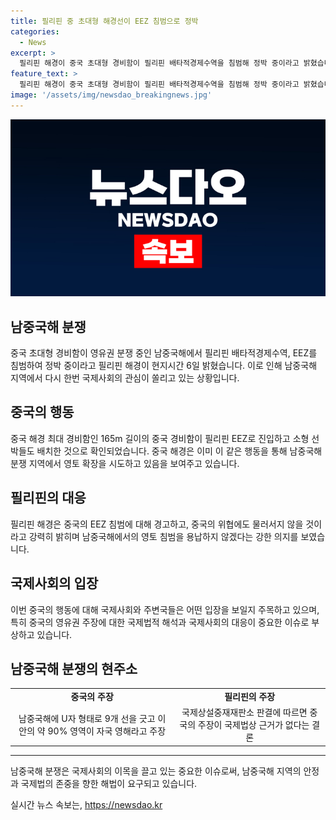 ```yaml
---
title: 필리핀 중 초대형 해경선이 EEZ 침범으로 정박
categories:
  - News
excerpt: >
  필리핀 해경이 중국 초대형 경비함이 필리핀 배타적경제수역을 침범해 정박 중이라고 밝혔습니다. 중국의 165m 길이 괴물이 불리는 최대 해경 선박은 필리핀 EEZ에서 발견되었으며, 중국의 이러한 조치에 필리핀 해경이 경고를 했습니다. 중국의 영유권 주장과 관련해 필리핀은 국제법상 근거가 없다는 판결을 얻었으나 중국은 이를 무시하고 대립을 이어가고 있습니다. (단어 수: 83자)
feature_text: >
  필리핀 해경이 중국 초대형 경비함이 필리핀 배타적경제수역을 침범해 정박 중이라고 밝혔습니다. 중국의 165m 길이 괴물이 불리는 최대 해경 선박은 필리핀 EEZ에서 발견되었으며, 중국의 이러한 조치에 필리핀 해경이 경고를 했습니다. 중국의 영유권 주장과 관련해 필리핀은 국제법상 근거가 없다는 판결을 얻었으나 중국은 이를 무시하고 대립을 이어가고 있습니다. (단어 수: 83자)
image: '/assets/img/newsdao_breakingnews.jpg'
---
```


<p><img src="/assets/img/newsdao_breakingnews.jpg" alt="implanttips 속보" /></p>

<h2 data-ke-size="size26">남중국해 분쟁</h2>

<p data-ke-size="size16">중국 초대형 경비함이 영유권 분쟁 중인 남중국해에서 필리핀 배타적경제수역, EEZ를 침범하여 정박 중이라고 필리핀 해경이 현지시간 6일 밝혔습니다. 이로 인해 남중국해 지역에서 다시 한번 국제사회의 관심이 쏠리고 있는 상황입니다.</p>

<h2 data-ke-size="size26">중국의 행동</h2>

<p data-ke-size="size16">중국 해경 최대 경비함인 165m 길이의 중국 경비함이 필리핀 EEZ로 진입하고 소형 선박들도 배치한 것으로 확인되었습니다. 중국 해경은 이미 이 같은 행동을 통해 남중국해 분쟁 지역에서 영토 확장을 시도하고 있음을 보여주고 있습니다.</p>

<h2 data-ke-size="size26">필리핀의 대응</h2>

<p data-ke-size="size16">필리핀 해경은 중국의 EEZ 침범에 대해 경고하고, 중국의 위협에도 물러서지 않을 것이라고 강력히 밝히며 남중국해에서의 영토 침범을 용납하지 않겠다는 강한 의지를 보였습니다.</p>

<h2 data-ke-size="size26">국제사회의 입장</h2>

<p data-ke-size="size16">이번 중국의 행동에 대해 국제사회와 주변국들은 어떤 입장을 보일지 주목하고 있으며, 특히 중국의 영유권 주장에 대한 국제법적 해석과 국제사회의 대응이 중요한 이슈로 부상하고 있습니다.</p>

<h2 data-ke-size="size26">남중국해 분쟁의 현주소</h2>

<table>
    <tbody>
        <tr>
            <td style="text-align: center; height: 17px;"><b>중국의 주장</b></td>
            <td style="text-align: center; height: 17px;"><b>필리핀의 주장</b></td>
        </tr>
        <tr>
            <td style="text-align: center; height: 17px;">남중국해에 U자 형태로 9개 선을 긋고 이 안의 약 90% 영역이 자국 영해라고 주장</td>
            <td style="text-align: center; height: 17px;">국제상설중재재판소 판결에 따르면 중국의 주장이 국제법상 근거가 없다는 결론</td>
        </tr>
    </tbody>
</table>

<hr>

<p data-ke-size="size16">남중국해 분쟁은 국제사회의 이목을 끌고 있는 중요한 이슈로써, 남중국해 지역의 안정과 국제법의 존중을 향한 해법이 요구되고 있습니다.</p>
실시간 뉴스 속보는, <a href="https://newsdao.kr" rel="dofollow">https://newsdao.kr</a>


